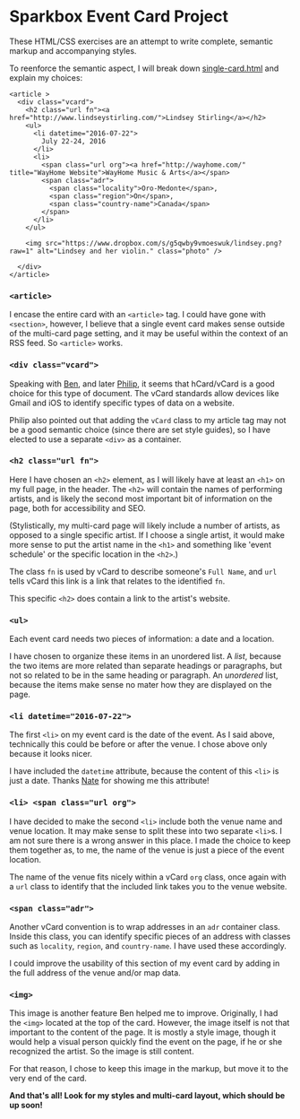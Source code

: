 # Sparkbox Event Card Project
These HTML/CSS exercises are an attempt to write complete, semantic markup and accompanying styles.

To reenforce the semantic aspect, I will break down [single-card.html](https://github.com/catheraaine/event-cards/blob/master/single-card.html) and explain my choices:

```
<article >
  <div class="vcard">
    <h2 class="url fn"><a href="http://www.lindseystirling.com/">Lindsey Stirling</a></h2>
    <ul>
      <li datetime="2016-07-22">
        July 22-24, 2016
      </li>
      <li>
        <span class="url org"><a href="http://wayhome.com/" title="WayHome Website">WayHome Music & Arts</a></span>
        <span class="adr">
          <span class="locality">Oro-Medonte</span>,
          <span class="region">On</span>,
          <span class="country-name">Canada</span>
        </span>
      </li>
    </ul>

    <img src="https://www.dropbox.com/s/g5qwby9vmoeswuk/lindsey.png?raw=1" alt="Lindsey and her violin." class="photo" />

  </div>
</article>
```

### `<article>`
I encase the entire card with an `<article>` tag. I could have gone with `<section>`, however, I believe that a single event card makes sense outside of the multi-card page setting, and it may be useful within the context of an RSS feed. So `<article>` works.

### `<div class="vcard">`
Speaking with [Ben](https://twitter.com/bencallahan), and later [Philip](https://twitter.com/zastrow), it seems that hCard/vCard is a good choice for this type of document. The vCard standards allow devices like Gmail and iOS to identify specific types of data on a website.

Philip also pointed out that adding the `vCard` class to my article tag may not be a good semantic choice (since there are set style guides), so I have elected to use a separate `<div>` as a container.

### `<h2 class="url fn">`
Here I have chosen an `<h2>` element, as I will likely have at least an `<h1>` on my full page, in the header. The `<h2>` will contain the names of performing artists, and is likely the second most important bit of information on the page, both for accessibility and SEO.

(Stylistically, my multi-card page will likely include a number of artists, as opposed to a single specific artist. If I choose a single artist, it would make more sense to put the artist name in the `<h1>` and something like 'event schedule' or the specific location in the `<h2>`.)

The class `fn` is used by vCard to describe someone's `Full Name`, and `url` tells vCard this link is a link that relates to the identified `fn`.

This specific `<h2>` does contain a link to the artist's website.

### `<ul>`
Each event card needs two pieces of information: a date and a location.

I have chosen to organize these items in an unordered list. A *list*, because the two items are more related than separate headings or paragraphs, but not so related to be in the same heading or paragraph. An *unordered* list, because the items make sense no mater how they are displayed on the page.

### `<li datetime="2016-07-22">`
The first `<li>` on my event card is the date of the event. As I said above, technically this could be before or after the venue. I chose above only because it looks nicer.

I have included the `datetime` attribute, because the content of this `<li>` is just a date. Thanks [Nate](https://twitter.com/nathanAlan) for showing me this attribute!

### `<li> <span class="url org">`
I have decided to make the second `<li>` include both the venue name and venue location. It may make sense to split these into two separate `<li>`s. I am not sure there is a wrong answer in this place. I made the choice to keep them together as, to me, the name of the venue is just a piece of the event location.

The name of the venue fits nicely within a vCard `org` class, once again with a `url` class to identify that the included link takes you to the venue website.


### `<span class="adr">`
Another vCard convention is to wrap addresses in an `adr` container class. Inside this class, you can identify specific pieces of an address with classes such as `locality`, `region`, and `country-name`. I have used these accordingly.

I could improve the usability of this section of my event card by adding in the full address of the venue and/or map data.

### `<img>`
This image is another feature Ben helped me to improve. Originally, I had the `<img>` located at the top of the card. However, the image itself is not that important to the content of the page. It is mostly a style image, though it would help a visual person quickly find the event on the page, if he or she recognized the artist. So the image is still content.

For that reason, I chose to keep this image in the markup, but move it to the very end of the card.



**And that's all! Look for my styles and multi-card layout, which should be up soon!**  
